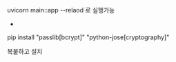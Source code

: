uvicorn main::app --relaod
로 실행가능

+
pip install "passlib[bcrypt]" "python-jose[cryptography]"

복붙하고 설치